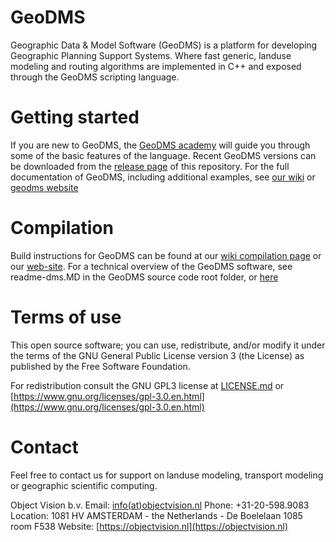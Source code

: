 # GeoDMS
Geographic Data & Model Software (GeoDMS) is a platform for developing Geographic Planning Support Systems.
Where fast generic, landuse modeling and routing algorithms are implemented in C++ and exposed through the GeoDMS scripting language.

# Getting started
If you are new to GeoDMS, the [GeoDMS academy](https://github.com/ObjectVision/GeoDMS_Academy) will guide you through some of the basic features of the language. 
Recent GeoDMS versions can be downloaded from the [release page](https://github.com/ObjectVision/GeoDMS/releases) of this repository. 
For the full documentation of GeoDMS, including additional examples, see [our wiki](https://github.com/ObjectVision/GeoDMS/wiki) or [geodms website](https://geodms.nl)

# Compilation
Build instructions for GeoDMS can be found at our [wiki compilation page](https://github.com/ObjectVision/GeoDMS/wiki/Compiling-the-GeoDMS) or our [web-site](https://geodms.nl/docs/compiling-the-geodms.html).
For a technical overview of the GeoDMS software, see readme-dms.MD in the GeoDMS source code root folder, or [here](https://github.com/ObjectVision/GeoDMS/blob/v14/readme-dms.MD)

# Terms of use
This open source software; you can use, redistribute, and/or
modify it under the terms of the GNU General Public License version 3 
(the License) as published by the Free Software Foundation.

For redistribution consult the GNU GPL3 license at [LICENSE.md](LICENSE.md)
or [https://www.gnu.org/licenses/gpl-3.0.en.html](https://www.gnu.org/licenses/gpl-3.0.en.html)

# Contact
Feel free to contact us for support on landuse modeling, transport modeling or geographic scientific computing.

Object Vision b.v.
Email:    [info(at)objectvision.nl](mailto:info@objectvision.nl)
Phone:    +31-20-598.9083
Location: 1081 HV  AMSTERDAM - the Netherlands - De Boelelaan 1085 room F538
Website:  [https://objectvision.nl](https://objectvision.nl)
